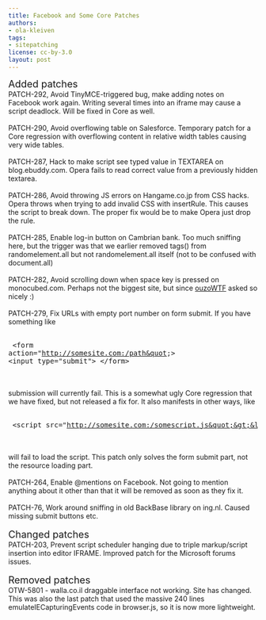 ```yaml
---
title: Facebook and Some Core Patches
authors:
- ola-kleiven
tags:
- sitepatching
license: cc-by-3.0
layout: post
---
```


<span style="font-size: 140%">Added patches</span><br/>PATCH-292, Avoid TinyMCE-triggered bug, make adding notes on Facebook work again. Writing several times into an iframe may cause a script deadlock. Will be fixed in Core as well.<br/><br/>PATCH-290, Avoid overflowing table on Salesforce. Temporary patch for a Core regression with overflowing content in relative width tables causing very wide tables.<br/><br/>PATCH-287, Hack to make script see typed value in TEXTAREA on blog.ebuddy.com. Opera fails to read correct value from a previously hidden textarea.<br/><br/>PATCH-286, Avoid throwing JS errors on Hangame.co.jp from CSS hacks. Opera throws when trying to add invalid CSS with insertRule. This causes the script to break down. The proper fix would be to make Opera just drop the rule.<br/><br/>PATCH-285, Enable log-in button on Cambrian bank. Too much sniffing here, but the trigger was that we earlier removed tags() from randomelement.all but not randomelement.all itself (not to be confused with document.all)<br/><br/>PATCH-282, Avoid scrolling down when space key is pressed on monocubed.com. Perhaps not the biggest site, but since <a href="http://my.opera.com/sitepatching/blog/show.dml/15758422#comment37789752" target="_blank">ouzoWTF</a> asked so nicely :)<br/><br/>PATCH-279, Fix URLs with empty port number on form submit. If you have something like<br/><br/><pre>
&lt;form action=&quot;http://somesite.com:/path&quot;&gt;
 &lt;input type=&quot;submit&quot;&gt;
&lt;/form&gt;
</pre><br/><br/>submission will currently fail. This is a somewhat ugly Core regression that we have fixed, but not released a fix for. It also manifests in other ways, like<br/><br/><pre>
&lt;script src=&quot;http://somesite.com:/somescript.js&quot;&gt;&lt;/script&gt;
</pre><br/><br/>will fail to load the script. This patch only solves the form submit part, not the resource loading part.<br/><br/>PATCH-264, Enable @mentions on Facebook. Not going to mention anything about it other than that it will be removed as soon as they fix it.<br/><br/>PATCH-76, Work around sniffing in old BackBase library on ing.nl. Caused missing submit buttons etc.<br/> <br/><span style="font-size: 140%">Changed patches</span><br/>PATCH-203, Prevent script scheduler hanging due to triple markup/script insertion into editor IFRAME. Improved patch for the Microsoft forums issues.<br/><br/><span style="font-size: 140%">Removed patches</span><br/>OTW-5801 - walla.co.il draggable interface not working. Site has changed. This was also the last patch that used the massive 240 lines emulateIECapturingEvents code in browser.js, so it is now more lightweight.
